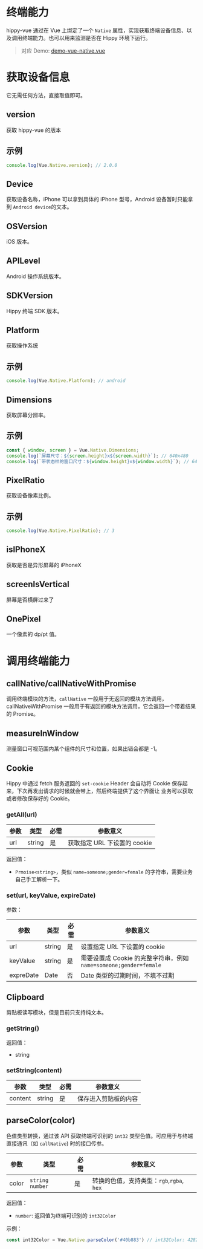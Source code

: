 <!-- markdownlint-disable no-duplicate-header -->

# 终端能力

hippy-vue 通过在 Vue 上绑定了一个 `Native` 属性，实现获取终端设备信息、以及调用终端能力。也可以用来监测是否在 Hippy 环境下运行。

> 对应 Demo: [demo-vue-native.vue](//github.com/Tencent/Hippy/blob/master/examples/hippy-vue-demo/src/components/native-demos/demo-vue-native.vue)

# 获取设备信息

它无需任何方法，直接取值即可。

## version

获取 hippy-vue 的版本

## 示例

```javascript
console.log(Vue.Native.version); // 2.0.0
```

## Device

获取设备名称，iPhone 可以拿到具体的 iPhone 型号，Android 设备暂时只能拿到 `Android device`的文本。

## OSVersion

iOS 版本。

## APILevel

Android 操作系统版本。

## SDKVersion

Hippy 终端 SDK 版本。

## Platform

获取操作系统

## 示例

```javascript
console.log(Vue.Native.Platform); // android
```

## Dimensions

获取屏幕分辨率。

## 示例

```javascript
const { window, screen } = Vue.Native.Dimensions;
console.log(`屏幕尺寸：${screen.height}x${screen.width}`); // 640x480
console.log(`带状态栏的窗口尺寸：${window.height}x${window.width}`); // 640x460
```

## PixelRatio

获取设备像素比例。

## 示例

```javascript
console.log(Vue.Native.PixelRatio); // 3
```

## isIPhoneX

获取是否是异形屏幕的 iPhoneX

## screenIsVertical

屏幕是否横屏过来了

## OnePixel

一个像素的 dp/pt 值。

# 调用终端能力

## callNative/callNativeWithPromise

调用终端模块的方法，`callNative` 一般用于无返回的模块方法调用，callNativeWithPromise 一般用于有返回的模块方法调用，它会返回一个带着结果的 Promise。

## measureInWindow

测量窗口可视范围内某个组件的尺寸和位置，如果出错会都是 -1。

## Cookie

Hippy 中通过 fetch 服务返回的 `set-cookie` Header 会自动将 Cookie 保存起来，下次再发出请求的时候就会带上，然后终端提供了这个界面让 业务可以获取或者修改保存好的 Cookie。

### getAll(url)

| 参数 | 类型     | 必需 | 参数意义 |
| --------  | -------- | -------- |  -------- |
| url | string | 是       | 获取指定 URL 下设置的 cookie |

返回值：

* `Prmoise<string>`，类似 `name=someone;gender=female` 的字符串，需要业务自己手工解析一下。

### set(url, keyValue, expireDate)

参数：

| 参数 | 类型     | 必需 | 参数意义 |
| -------- | -------- | -------- |  -------- |
| url | string | 是       | 设置指定 URL 下设置的 cookie |
| keyValue | string | 是       | 需要设置成 Cookie 的完整字符串，例如`name=someone;gender=female` |
| expreDate | Date | 否 | Date 类型的过期时间，不填不过期 |

## Clipboard

剪贴板读写模块，但是目前只支持纯文本。

### getString()

返回值：

* string

### setString(content)

| 参数 | 类型     | 必需 | 参数意义 |
| --------  | -------- | -------- |  -------- |
| content | string | 是       | 保存进入剪贴板的内容 |

## parseColor(color)

色值类型转换，通过该 API 获取终端可识别的 `int32` 类型色值。可应用于与终端直接通讯（如 `callNative`) 时的接口传参。

| 参数 | 类型     | 必需 | 参数意义 |
| --------  | -------- | -------- |  -------- |
| color | `string` `number` | 是  | 转换的色值，支持类型：`rgb`,`rgba`, `hex` |

返回值：

* `number`: 返回值为终端可识别的 `int32Color`

示例：

``` js
const int32Color = Vue.Native.parseColor('#40b883') // int32Color: 4282431619
```
